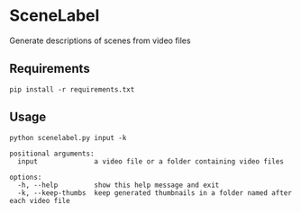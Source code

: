 # SceneLabel
Generate descriptions of scenes from video files

## Requirements
`pip install -r requirements.txt`

## Usage
`python scenelabel.py input -k`

```
positional arguments:
  input              a video file or a folder containing video files

options:
  -h, --help         show this help message and exit
  -k, --keep-thumbs  keep generated thumbnails in a folder named after each video file
  ```
